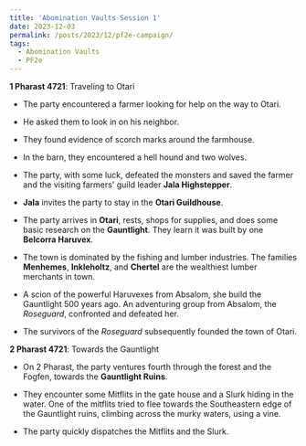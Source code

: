 ```yaml
---
title: 'Abomination Vaults Session 1'
date: 2023-12-03
permalink: /posts/2023/12/pf2e-campaign/
tags:
  - Abomination Vaults
  - PF2e
---
```



**1 Pharast 4721**: Traveling to Otari

- The party encountered a farmer looking for help on the way to Otari.

- He asked them to look in on his neighbor.

- They found evidence of scorch marks around the farmhouse.

- In the barn, they encountered a hell hound and two wolves.

- The party, with some luck, defeated the monsters and saved the farmer and the visiting farmers' guild leader **Jala Highstepper**.

- **Jala** invites the party to stay in the **Otari Guildhouse**.

- The party arrives in **Otari**, rests, shops for supplies, and does some basic research on the **Gauntlight**. They learn it was built by one **Belcorra Haruvex**.

- The town is dominated by the fishing and lumber industries. The families **Menhemes**, **Inkleholtz**, and **Chertel** are the wealthiest lumber merchants in town. 
- A scion of the powerful Haruvexes from Absalom, she build the Gauntlight 500 years ago. An adventuring group from Absalom, the  *Roseguard*, confronted and defeated her.

- The survivors of the *Roseguard* subsequently founded the town of Otari.

**2 Pharast 4721**: Towards the Gauntlight

- On 2 Pharast, the party ventures fourth through the forest and the Fogfen, towards the **Gauntlight Ruins**.

- They encounter some Mitflits in the gate house and a Slurk hiding in the water. One of the mitflits tried to flee towards the Southeastern edge of the Gauntlight ruins, climbing across the murky waters, using a vine.

- The party quickly dispatches the Mitflits and the Slurk.
